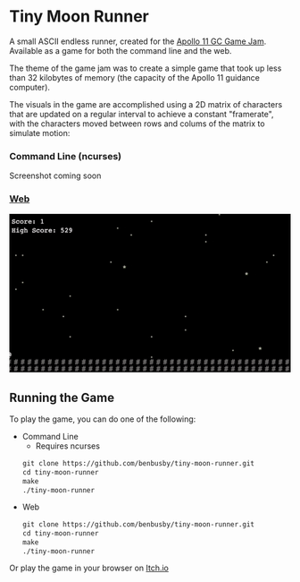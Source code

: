 # Tiny Moon Runner
A small ASCII endless runner, created for the [Apollo 11 GC Game Jam](https://itch.io/jam/agc-jam). Available as a game for both the command line and the web.

The theme of the game jam was to create a simple game that took up less than 32 kilobytes of memory (the capacity of the Apollo 11 guidance computer).

The visuals in the game are accomplished using a 2D matrix of characters that are updated on a regular interval to achieve a constant "framerate", with the characters moved between rows and colums of the matrix to simulate motion:

### Command Line (ncurses)
Screenshot coming soon

### [Web](https://github.com/benbusby/tiny-moon-runner/tree/web)
<p align="center">
  <img src="./img/demo.gif">
</p>

## Running the Game
To play the game, you can do one of the following:
- Command Line
    - Requires ncurses
    ```
    git clone https://github.com/benbusby/tiny-moon-runner.git
    cd tiny-moon-runner
    make
    ./tiny-moon-runner
    ```
- Web
    ```
    git clone https://github.com/benbusby/tiny-moon-runner.git
    cd tiny-moon-runner
    make
    ./tiny-moon-runner
    ```
Or play the game in your browser on [Itch.io](https://benbusby.itch.io/tiny-moon-runner)
